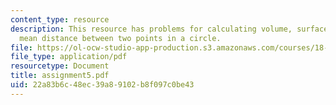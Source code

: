 ```yaml
---
content_type: resource
description: This resource has problems for calculating volume, surface area, and
  mean distance between two points in a circle.
file: https://ol-ocw-studio-app-production.s3.amazonaws.com/courses/18-330-introduction-to-numerical-analysis-spring-2004/22a83b6c48ec39a89102b8f097c0be43_assignment5.pdf
file_type: application/pdf
resourcetype: Document
title: assignment5.pdf
uid: 22a83b6c-48ec-39a8-9102-b8f097c0be43
---
```

